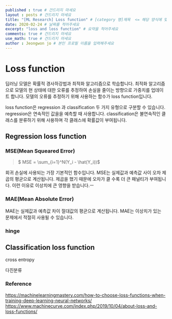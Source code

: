 ```yaml
---
published : true # 건드리지 마세요
layout : posts # 건드리지 마세요
title: "[ML Research] Loss function" # [category 명]제목  <= 해당 양식에 맞춰주세요
date: 2020-02-24 # 날짜를 적어주세요
excerpt: "loss and loss function" # 요약을 적어주세요
comments: true # 건드리지 마세요
use_math: true # 건드리지 마세요
author : Jeongwon jo # 본인 프로필 이름을 입력해주세요
---
```


# Loss function

딥러닝 모델은 확률적 경사하강법과 최적화 알고리즘으로 학습합니다. 최적화 알고리즘으로 모델의 현 상태에 대한 오류를 추정하여 손실을 줄이는 방향으로 가중치를 업데이트 합니다. 모델의 오류를 추정하기 위해 사용하는 함수가 loss function입니다.

loss function은 regression 과 classification 두 가지 유형으로 구분할 수 있습니다. regression은 연속적인 값을을 예측할 때 사용합니다. classification은 불연속적인 클래스를 분류하기 위해 사용하며 각 클래스에 확률값이 부여됩니다.

## Regression loss function

### MSE(Mean Squeared Error)

> $ MSE = \sum_{i=1}^N(Y_i - \hat(Y_i))$

회귀 손실에 사용되는 가장 기본적인 함수입니다. MSE는 실제값과 예측값 사이 오차 제곱의 평균으로 계산됩니다. 제곱을 했기 때문에 오차가 클 수록 더 큰 패널티가 부여됩니다. 이런 이유로 이상치에 큰 영향을 받습니다.ㅡ


### MAE(Mean Absolute Error)

MAE는 실제값과 예측값 차이 절대값의 평균으로 계산됩니다. MAE는 이상치가 있는 문제에서 적절히 사용될 수 있습니다.


### hinge



## Classification loss function

cross entropy

다진분류


### Reference

https://machinelearningmastery.com/how-to-choose-loss-functions-when-training-deep-learning-neural-networks/
https://www.machinecurve.com/index.php/2019/10/04/about-loss-and-loss-functions/
